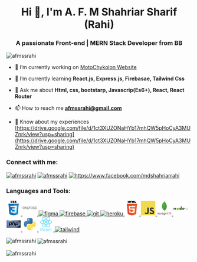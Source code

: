 <h1 align="center">Hi 👋, I'm A. F. M Shahriar Sharif (Rahi)</h1>
<h3 align="center">A passionate Front-end | MERN Stack Developer from BB</h3>

<p align="left"> <img src="https://komarev.com/ghpvc/?username=afmssrahi&label=Profile%20views&color=0e75b6&style=flat" alt="afmssrahi" /> </p>

- 🔭 I’m currently working on [MotoChykolon Website](https://moto-chykolon.web.app/)

- 🌱 I’m currently learning **React.js, Express.js, Firebasae, Tailwind Css**

- 💬 Ask me about **Html, css, bootstarp, Javascrip(Es6+), React, React Router**

- 📫 How to reach me **afmssrahi@gmail.com**

- 📄 Know about my experiences [https://drive.google.com/file/d/1ct3XUZONaHYb17mhQW5pHoCyA3MUZnrk/view?usp=sharing](https://drive.google.com/file/d/1ct3XUZONaHYb17mhQW5pHoCyA3MUZnrk/view?usp=sharing)

<h3 align="left">Connect with me:</h3>
<p align="left">
<a href="https://linkedin.com/in/afmssrahi" target="blank"><img align="center" src="https://raw.githubusercontent.com/rahuldkjain/github-profile-readme-generator/master/src/images/icons/Social/linked-in-alt.svg" alt="afmssrahi" height="30" width="40" /></a>
<a href="https://codesandbox.com/afmssrahi" target="blank"><img align="center" src="https://raw.githubusercontent.com/rahuldkjain/github-profile-readme-generator/master/src/images/icons/Social/codesandbox.svg" alt="afmssrahi" height="30" width="40" /></a>
<a href="https://fb.com/https://www.facebook.com/mdshahriarrahi" target="blank"><img align="center" src="https://raw.githubusercontent.com/rahuldkjain/github-profile-readme-generator/master/src/images/icons/Social/facebook.svg" alt="https://www.facebook.com/mdshahriarrahi" height="30" width="40" /></a>
</p>

<h3 align="left">Languages and Tools:</h3>
<p align="left"> <a href="https://www.w3schools.com/css/" target="_blank" rel="noreferrer"> <img src="https://raw.githubusercontent.com/devicons/devicon/master/icons/css3/css3-original-wordmark.svg" alt="css3" width="40" height="40"/> </a> <a href="https://expressjs.com" target="_blank" rel="noreferrer"> <img src="https://raw.githubusercontent.com/devicons/devicon/master/icons/express/express-original-wordmark.svg" alt="express" width="40" height="40"/> </a> <a href="https://www.figma.com/" target="_blank" rel="noreferrer"> <img src="https://www.vectorlogo.zone/logos/figma/figma-icon.svg" alt="figma" width="40" height="40"/> </a> <a href="https://firebase.google.com/" target="_blank" rel="noreferrer"> <img src="https://www.vectorlogo.zone/logos/firebase/firebase-icon.svg" alt="firebase" width="40" height="40"/> </a> <a href="https://git-scm.com/" target="_blank" rel="noreferrer"> <img src="https://www.vectorlogo.zone/logos/git-scm/git-scm-icon.svg" alt="git" width="40" height="40"/> </a> <a href="https://heroku.com" target="_blank" rel="noreferrer"> <img src="https://www.vectorlogo.zone/logos/heroku/heroku-icon.svg" alt="heroku" width="40" height="40"/> </a> <a href="https://www.w3.org/html/" target="_blank" rel="noreferrer"> <img src="https://raw.githubusercontent.com/devicons/devicon/master/icons/html5/html5-original-wordmark.svg" alt="html5" width="40" height="40"/> </a> <a href="https://developer.mozilla.org/en-US/docs/Web/JavaScript" target="_blank" rel="noreferrer"> <img src="https://raw.githubusercontent.com/devicons/devicon/master/icons/javascript/javascript-original.svg" alt="javascript" width="40" height="40"/> </a> <a href="https://www.mongodb.com/" target="_blank" rel="noreferrer"> <img src="https://raw.githubusercontent.com/devicons/devicon/master/icons/mongodb/mongodb-original-wordmark.svg" alt="mongodb" width="40" height="40"/> </a> <a href="https://nodejs.org" target="_blank" rel="noreferrer"> <img src="https://raw.githubusercontent.com/devicons/devicon/master/icons/nodejs/nodejs-original-wordmark.svg" alt="nodejs" width="40" height="40"/> </a> <a href="https://www.php.net" target="_blank" rel="noreferrer"> <img src="https://raw.githubusercontent.com/devicons/devicon/master/icons/php/php-original.svg" alt="php" width="40" height="40"/> </a> <a href="https://www.python.org" target="_blank" rel="noreferrer"> <img src="https://raw.githubusercontent.com/devicons/devicon/master/icons/python/python-original.svg" alt="python" width="40" height="40"/> </a> <a href="https://reactjs.org/" target="_blank" rel="noreferrer"> <img src="https://raw.githubusercontent.com/devicons/devicon/master/icons/react/react-original-wordmark.svg" alt="react" width="40" height="40"/> </a> <a href="https://tailwindcss.com/" target="_blank" rel="noreferrer"> <img src="https://www.vectorlogo.zone/logos/tailwindcss/tailwindcss-icon.svg" alt="tailwind" width="40" height="40"/> </a> </p>

<p><img align="left" src="https://github-readme-stats.vercel.app/api/top-langs?username=afmssrahi&show_icons=true&locale=en&layout=compact" alt="afmssrahi" /></p>

<p>&nbsp;<img align="center" src="https://github-readme-stats.vercel.app/api?username=afmssrahi&show_icons=true&locale=en" alt="afmssrahi" /></p>

<p><img align="center" src="https://github-readme-streak-stats.herokuapp.com/?user=afmssrahi&" alt="afmssrahi" /></p>


